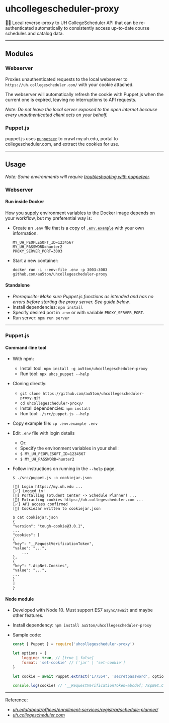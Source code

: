uhcollegescheduler-proxy
========================
📅📡 Local reverse-proxy to UH CollegeScheduler API that can be re-authenticated automatically to consistently access up-to-date course schedules and catalog data.

<hr>

## Modules

### Webserver

Proxies unauthenticated requests to the local webserver to `https://uh.collegescheduler.com/` with your cookie attached.

The webserver will automatically refresh the cookie with Puppet.js when the current one is expired, leaving no interruptions to API requests.

_Note: Do not leave the local server exposed to the open internet because every unauthenticated client acts on your behalf._

### Puppet.js
puppet.js uses [`puppeteer`](https://github.com/GoogleChrome/puppeteer/) to crawl my.uh.edu, portal to collegescheduler.com, and extract the cookies for use.

<hr>

## Usage

_Note: Some environments will require [troubleshooting with puppeteer](https://github.com/GoogleChrome/puppeteer/blob/master/docs/troubleshooting.md)._

### Webserver

#### Run inside Docker
How you supply environment variables to the Docker image depends on your workflow, but my preferential way is:

- Create an `.env` file that is a copy of [`.env.example`](.env.example) with your own information.

    ```
    MY_UH_PEOPLESOFT_ID=1234567
    MY_UH_PASSWORD=hunter2
    PROXY_SERVER_PORT=3003
    ```

- Start a new container: 

    `docker run -i --env-file .env -p 3003:3003 github.com/au5ton/uhcollegescheduler-proxy`

#### Standalone
- _Prerequisite: Make sure Puppet.js functions as intended and has no errors before starting the proxy server. See guide below._
- Install dependencies: `npm install`
- Specify desired port in `.env` or with variable `PROXY_SERVER_PORT`.
- Run server: `npm run server`

<hr>

### Puppet.js

#### Command-line tool
- With npm:
    - Install tool: `npm install -g au5ton/uhcollegescheduler-proxy`
    - Run tool: `npx uhcs_puppet --help`
- Cloning directly:
    - `git clone https://github.com/au5ton/uhcollegescheduler-proxy.git`
    - `cd uhcollegescheduler-proxy/`
    - Install dependencies: `npm install`
    - Run tool: `./src/puppet.js --help`
- Copy example file: `cp .env.example .env`
- Edit `.env` file with login details
    - Or:
    - Specify the environment variables in your shell:
    - `$ MY_UH_PEOPLESOFT_ID=1234567`
    - `$ MY_UH_PASSWORD=hunter2`
- Follow instructions on running in the `--help` page.

    ```
    $ ./src/puppet.js -o cookiejar.json

    [💬] Login https://my.uh.edu ...
    [✅] Logged in!
    [💬] Portalling (Student Center -> Schedule Planner) ...
    [📝] Extracting cookies https://uh.collegescheduler.com ...
    [✅] API access confirmed
    [🍪] CookieJar written to cookiejar.json

    $ cat cookiejar.json
    {
    "version": "tough-cookie@3.0.1",
    ...
    "cookies": [
    {
    "key": "__RequestVerificationToken",
    "value": "...",
        ...
    },
    {
    "key": ".AspNet.Cookies",
    "value": "...",
    ...
    }
    ]
    }
    ```

#### Node module
- Developed with Node 10. Must support ES7 `async/await` and maybe other features.
- Install dependency: `npm install au5ton/uhcollegescheduler-proxy`
- Sample code:

    ```javascript
    const { Puppet } = require('uhcollegescheduler-proxy')

    let options = {
        logging: true, // [true | false]
        format: 'set-cookie' // ['jar' | 'set-cookie']
    }

    let cookie = await Puppet.extract('177554', 'secretpassword', options)

    console.log(cookie) // '__RequestVerificationToken=abcdef; AspNet.Cookies=uvwxyz'
    ```

<hr>

Reference:
- _[uh.edu/about/offices/enrollment-services/registrar/schedule-planner/](https://www.uh.edu/about/offices/enrollment-services/registrar/schedule-planner/)_
- _[uh.collegescheduler.com](https://uh.collegescheduler.com/)_

